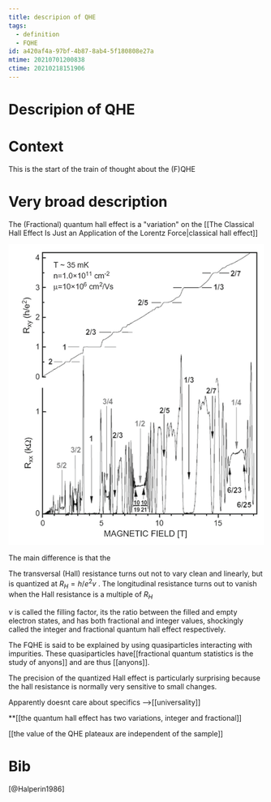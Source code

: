 ```yaml
---
title: descripion of QHE
tags:
  - definition
  - FQHE
id: a420af4a-97bf-4b87-8ab4-5f180808e27a
mtime: 20210701200838
ctime: 20210218151906
---
```


# Descripion of QHE

# Context

This is the start of the train of thought about the (F)QHE

# Very broad description

The (Fractional) quantum hall effect is a "variation" on the [[The Classical Hall Effect Is Just an Application of the Lorentz Force|classical hall effect]]

![](./media/fqhe.png)

The main difference is that the

The transversal (Hall) resistance turns out not to vary clean and linearly, but is quantized at $R_H = h/e^2v$ .
The longitudinal resistance turns out to vanish when the Hall resistance is a multiple of $R_H$

$\nu$ is called the filling factor, its the ratio between the filled and empty electron states, and has both fractional and integer values, shockingly called the integer and fractional quantum hall effect respectively.

The FQHE is said to be explained by using quasiparticles interacting with impurities. These quasiparticles have[[fractional quantum statistics is the study of anyons]]  and are thus [[anyons]].

The precision of the quantized Hall effect is particularly surprising because the hall resistance is normally very sensitive to small changes.

Apparently doesnt care about specifics -->[[universality]]

\*\*[[the quantum hall effect has two variations, integer and fractional]]

[[the value of the QHE plateaux are independent of the sample]]

# Bib

[@Halperin1986]
